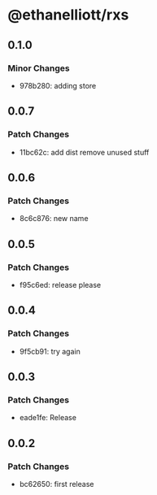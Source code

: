 # @ethanelliott/rxs

## 0.1.0

### Minor Changes

- 978b280: adding store

## 0.0.7

### Patch Changes

- 11bc62c: add dist remove unused stuff

## 0.0.6

### Patch Changes

- 8c6c876: new name

## 0.0.5

### Patch Changes

- f95c6ed: release please

## 0.0.4

### Patch Changes

- 9f5cb91: try again

## 0.0.3

### Patch Changes

- eade1fe: Release

## 0.0.2

### Patch Changes

- bc62650: first release
